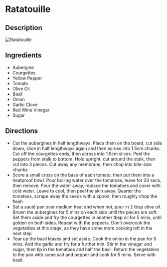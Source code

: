 # Ratatouille

## Description
![Ratatouille](https://www.themealdb.com/images/media/meals/wrpwuu1511786491.jpg "Ratatouille")

## Ingredients
- Aubergine
- Courgettes
- Yellow Pepper
- Tomato
- Olive Oil
- Basil
- Onion
- Garlic Clove
- Red Wine Vinegar
- Sugar

## Directions
- Cut the aubergines in half lengthways. Place them on the board, cut side down, slice in half lengthways again and then across into 1.5cm chunks. Cut off the courgettes ends, then across into 1.5cm slices. Peel the peppers from stalk to bottom. Hold upright, cut around the stalk, then cut into 3 pieces. Cut away any membrane, then chop into bite-size chunks
- Score a small cross on the base of each tomato, then put them into a heatproof bowl. Pour boiling water over the tomatoes, leave for 20 secs, then remove. Pour the water away, replace the tomatoes and cover with cold water. Leave to cool, then peel the skin away. Quarter the tomatoes, scrape away the seeds with a spoon, then roughly chop the flesh
- Set a sauté pan over medium heat and when hot, pour in 2 tbsp olive oil. Brown the aubergines for 5 mins on each side until the pieces are soft. Set them aside and fry the courgettes in another tbsp oil for 5 mins, until golden on both sides. Repeat with the peppers. Don’t overcook the vegetables at this stage, as they have some more cooking left in the next step
- Tear up the basil leaves and set aside. Cook the onion in the pan for 5 mins. Add the garlic and fry for a further min. Stir in the vinegar and sugar, then tip in the tomatoes and half the basil. Return the vegetables to the pan with some salt and pepper and cook for 5 mins. Serve with basil.
